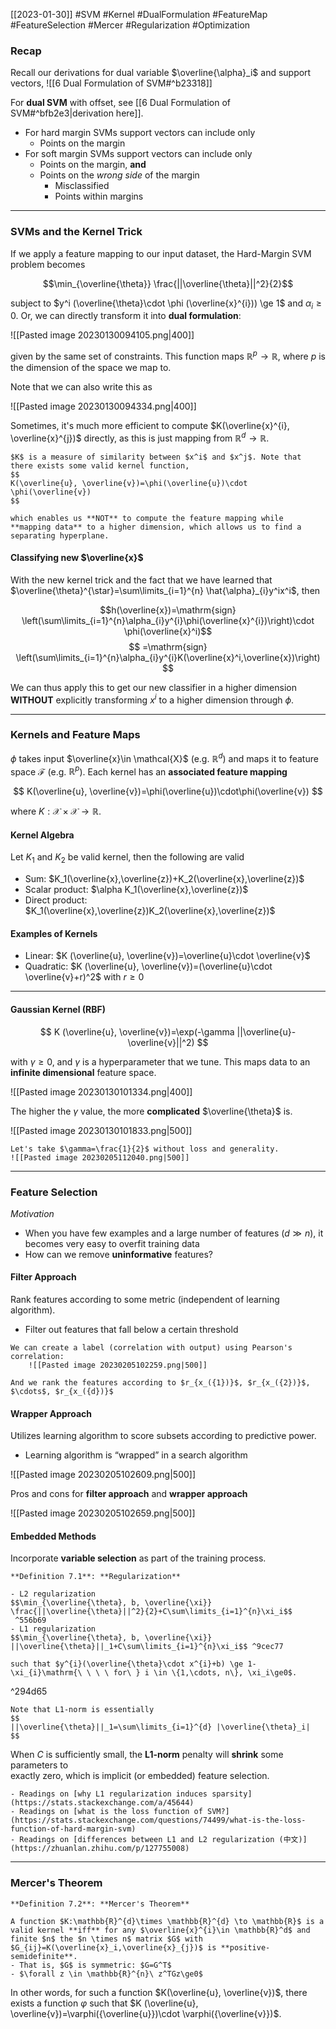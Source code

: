 [[2023-01-30]] #SVM #Kernel #DualFormulation #FeatureMap #FeatureSelection #Mercer #Regularization #Optimization 

### Recap
Recall our derivations for dual variable $\overline{\alpha}_i$ and support vectors, ![[6 Dual Formulation of SVM#^b23318]]

For **dual SVM** with offset, see [[6 Dual Formulation of SVM#^bfb2e3|derivation here]].

- For hard margin SVMs support vectors can include only
	- Points on the margin
- For soft margin SVMs support vectors can include only
	- Points on the margin, **and**
	- Points on the *wrong side* of the margin
		- Misclassified
		- Points within margins

---

### SVMs and the Kernel Trick

If we apply a feature mapping to our input dataset, the Hard-Margin SVM problem becomes

$$\min_{\overline{\theta}} \frac{||\overline{\theta}||^2}{2}$$

subject to $y^i (\overline{\theta}\cdot \phi (\overline{x}^{i})) \ge 1$ and $\alpha_{i}\ge 0$. Or, we can directly transform it into **dual formulation**: 

![[Pasted image 20230130094105.png|400]]

given by the same set of constraints. This function maps $\mathbb{R}^{p}\to \mathbb{R}$, where $p$ is the dimension of the space we map to.

Note that we can also write this as

![[Pasted image 20230130094334.png|400]]

Sometimes, it's much more efficient to compute $K(\overline{x}^{i}, \overline{x}^{j})$ directly, as this is just mapping from $\mathbb{R}^{d} \to \mathbb{R}$.

```ad-important
$K$ is a measure of similarity between $x^i$ and $x^j$. Note that there exists some valid kernel function,
$$
K(\overline{u}, \overline{v})=\phi(\overline{u})\cdot \phi(\overline{v})
$$

which enables us **NOT** to compute the feature mapping while **mapping data** to a higher dimension, which allows us to find a separating hyperplane.
```


#### Classifying new $\overline{x}$

With the new kernel trick and the fact that we have learned that $\overline{\theta}^{\star}=\sum\limits_{i=1}^{n} \hat{\alpha}_{i}y^ix^i$, then

$$h(\overline{x})=\mathrm{sign} \left(\sum\limits_{i=1}^{n}\alpha_{i}y^{i}\phi(\overline{x}^{i})\right)\cdot \phi(\overline{x}^i)$$
$$
=\mathrm{sign} \left(\sum\limits_{i=1}^{n}\alpha_{i}y^{i}K(\overline{x}^i,\overline{x})\right)
$$

We can thus apply this to get our new classifier in a higher dimension **WITHOUT** explicitly transforming $x^i$ to a higher dimension through $\phi$.

---

### Kernels and Feature Maps
$\phi$ takes input $\overline{x}\in \mathcal{X}$ (e.g. $\mathbb{R}^d$) and maps it to feature space $\mathcal{F}$ (e.g. $\mathbb{R}^p$). Each kernel has an **associated feature mapping**

$$
K(\overline{u}, \overline{v})=\phi(\overline{u})\cdot\phi(\overline{v})
$$

where $K:\mathcal{X}\times \mathcal{X}\to\mathbb{R}$.


#### Kernel Algebra
Let $K_1$ and $K_2$ be valid kernel, then the following are valid
- Sum:  $K_1(\overline{x},\overline{z})+K_2(\overline{x},\overline{z})$ 
- Scalar product: $\alpha K_1(\overline{x},\overline{z})$ 
- Direct product: $K_1(\overline{x},\overline{z})K_2(\overline{x},\overline{z})$

#### Examples of Kernels
- Linear: $K (\overline{u}, \overline{v})=\overline{u}\cdot \overline{v}$
- Quadratic: $K (\overline{u}, \overline{v})=(\overline{u}\cdot \overline{v}+r)^2$ with $r\ge 0$

---

#### Gaussian Kernel (RBF)
$$
K (\overline{u}, \overline{v})=\exp(-\gamma ||\overline{u}-\overline{v}||^2)
$$

with $\gamma\ge 0$, and $\gamma$ is a hyperparameter that  we tune. This maps data to an **infinite dimensional** feature space.

![[Pasted image 20230130101334.png|400]]

The higher the $\gamma$ value, the more **complicated** $\overline{\theta}$ is.

![[Pasted image 20230130101833.png|500]]

```ad-example
Let's take $\gamma=\frac{1}{2}$ without loss and generality.
![[Pasted image 20230205112040.png|500]]
```


---

### Feature Selection
*Motivation*
- When you have few examples and a large number of features ($d\gg n$), it becomes very easy to overfit training data
- How can we remove **uninformative** features?

#### Filter Approach
Rank features according to some metric (independent of learning algorithm).
- Filter out features that fall below a certain threshold

```ad-example
We can create a label (correlation with output) using Pearson's correlation:
	![[Pasted image 20230205102259.png|500]]

And we rank the features according to $r_{x_({1})}$, $r_{x_({2})}$, $\cdots$, $r_{x_({d})}$
```

#### Wrapper Approach
Utilizes learning algorithm to score subsets according to predictive power.
- Learning algorithm is “wrapped” in a search algorithm

![[Pasted image 20230205102609.png|500]]

Pros and cons for **filter approach** and **wrapper approach**

![[Pasted image 20230205102659.png|500]]

#### Embedded Methods
Incorporate **variable selection** as part of the training process.
```ad-important
**Definition 7.1**: **Regularization**

- L2 regularization
$$\min_{\overline{\theta}, b, \overline{\xi}} \frac{||\overline{\theta}||^2}{2}+C\sum\limits_{i=1}^{n}\xi_i$$
 ^556b69
- L1 regularization
$$\min_{\overline{\theta}, b, \overline{\xi}} ||\overline{\theta}||_1+C\sum\limits_{i=1}^{n}\xi_i$$ ^9cec77

such that $y^{i}(\overline{\theta}\cdot x^{i}+b) \ge 1-\xi_{i}\mathrm{\ \ \ \ for\ } i \in \{1,\cdots, n\}, \xi_i\ge0$.
```

^294d65

```ad-note
Note that L1-norm is essentially
$$
||\overline{\theta}||_1=\sum\limits_{i=1}^{d} |\overline{\theta}_i|
$$
```

When $C$ is sufficiently small, the **L1-norm** penalty will **shrink** some parameters to  
exactly zero, which is implicit (or embedded) feature selection.

```ad-seealso
- Readings on [why L1 regularization induces sparsity](https://stats.stackexchange.com/a/45644)
- Readings on [what is the loss function of SVM?](https://stats.stackexchange.com/questions/74499/what-is-the-loss-function-of-hard-margin-svm)
- Readings on [differences between L1 and L2 regularization (中文)](https://zhuanlan.zhihu.com/p/127755008)
```

---

### Mercer's Theorem

```ad-important
**Definition 7.2**: **Mercer's Theorem**

A function $K:\mathbb{R}^{d}\times \mathbb{R}^{d} \to \mathbb{R}$ is a valid kernel **iff** for any $\overline{x}^{i}\in \mathbb{R}^d$ and finite $n$ the $n \times n$ matrix $G$ with $G_{ij}=K(\overline{x}_i,\overline{x}_{j})$ is **positive-semidefinite**.
- That is, $G$ is symmetric: $G=G^T$
- $\forall z \in \mathbb{R}^{n}\ z^TGz\ge0$ 

```

In other words, for such a function $K(\overline{u}, \overline{v})$, there exists a function $\varphi$ such that $K (\overline{u}, \overline{v})=\varphi({\overline{u}})\cdot \varphi({\overline{v}})$.

